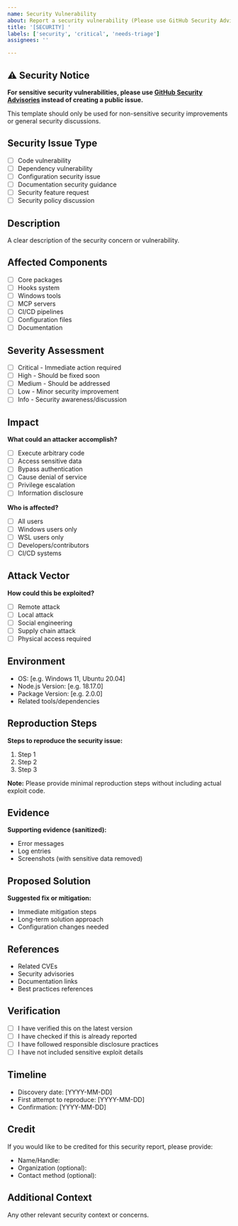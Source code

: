 ```yaml
---
name: Security Vulnerability
about: Report a security vulnerability (Please use GitHub Security Advisories for sensitive issues)
title: '[SECURITY] '
labels: ['security', 'critical', 'needs-triage']
assignees: ''

---
```


## ⚠️ Security Notice
**For sensitive security vulnerabilities, please use [GitHub Security Advisories](https://github.com/david-t-martel/claude-code-integration/security/advisories/new) instead of creating a public issue.**

This template should only be used for non-sensitive security improvements or general security discussions.

## Security Issue Type
- [ ] Code vulnerability
- [ ] Dependency vulnerability
- [ ] Configuration security issue
- [ ] Documentation security guidance
- [ ] Security feature request
- [ ] Security policy discussion

## Description
A clear description of the security concern or vulnerability.

## Affected Components
- [ ] Core packages
- [ ] Hooks system
- [ ] Windows tools
- [ ] MCP servers
- [ ] CI/CD pipelines
- [ ] Configuration files
- [ ] Documentation

## Severity Assessment
- [ ] Critical - Immediate action required
- [ ] High - Should be fixed soon
- [ ] Medium - Should be addressed
- [ ] Low - Minor security improvement
- [ ] Info - Security awareness/discussion

## Impact
**What could an attacker accomplish?**
- [ ] Execute arbitrary code
- [ ] Access sensitive data
- [ ] Bypass authentication
- [ ] Cause denial of service
- [ ] Privilege escalation
- [ ] Information disclosure

**Who is affected?**
- [ ] All users
- [ ] Windows users only
- [ ] WSL users only
- [ ] Developers/contributors
- [ ] CI/CD systems

## Attack Vector
**How could this be exploited?**
- [ ] Remote attack
- [ ] Local attack
- [ ] Social engineering
- [ ] Supply chain attack
- [ ] Physical access required

## Environment
- OS: [e.g. Windows 11, Ubuntu 20.04]
- Node.js Version: [e.g. 18.17.0]
- Package Version: [e.g. 2.0.0]
- Related tools/dependencies

## Reproduction Steps
**Steps to reproduce the security issue:**
1. Step 1
2. Step 2
3. Step 3

**Note:** Please provide minimal reproduction steps without including actual exploit code.

## Evidence
**Supporting evidence (sanitized):**
- Error messages
- Log entries
- Screenshots (with sensitive data removed)

## Proposed Solution
**Suggested fix or mitigation:**
- Immediate mitigation steps
- Long-term solution approach
- Configuration changes needed

## References
- Related CVEs
- Security advisories
- Documentation links
- Best practices references

## Verification
- [ ] I have verified this on the latest version
- [ ] I have checked if this is already reported
- [ ] I have followed responsible disclosure practices
- [ ] I have not included sensitive exploit details

## Timeline
- Discovery date: [YYYY-MM-DD]
- First attempt to reproduce: [YYYY-MM-DD]
- Confirmation: [YYYY-MM-DD]

## Credit
If you would like to be credited for this security report, please provide:
- Name/Handle: 
- Organization (optional):
- Contact method (optional):

## Additional Context
Any other relevant security context or concerns.